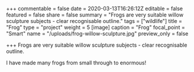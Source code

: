 +++
commentable = false
date = 2020-03-13T16:26:12Z
editable = false
featured = false
share = false
summary = "Frogs are very suitable willow sculpture subjects - clear recognisable outline."
tags = ["wildlife"]
title = "Frog"
type = "project"
weight = 5
[image]
caption = "Frog"
focal_point = "Smart"
name = "/uploads/frog-willow-sculpture.jpg"
preview_only = false

+++
Frogs are very suitable willow sculpture subjects - clear recognisable outline.

I have made many frogs from small through to enormous!